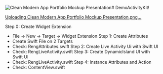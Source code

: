![Clean Modern App Portfolio Mockup Presentation](https://github.com/tuta-3205/DemoActivityKit/assets/114136010/96063775-2d78-4952-b677-f0f5fdcef7ba)# DemoActivityKit!

[Uploading Clean Modern App Portfolio Mockup Presentation.png…]()

Step 0: Create Widget Extension
  - File -> New -> Target -> Widget Extension
Step 1: Create Attributes
  - Create Swift File on 2 Targets
  - Check: RengAttributes.swift
Step 2: Create Live Activity Ui with Swift UI
  - Check: RengLiveActivity.swift
Step 3: Create DynamicIsland UI with Swift UI
  - Check: RengLiveActivity.swift
Step 4: Instance Attributes and Action
  - Check: ContentView.swift
